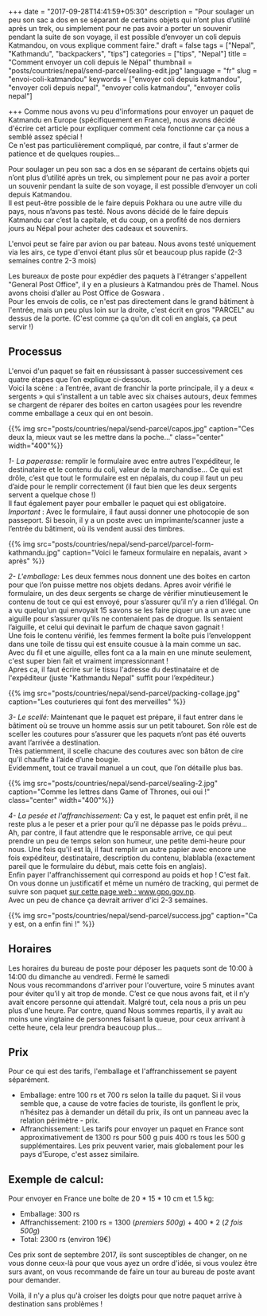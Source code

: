 +++
date = "2017-09-28T14:41:59+05:30"
description = "Pour soulager un peu son sac a dos en se séparant de certains objets qui n’ont plus d’utilité après un trek, ou simplement pour ne pas avoir a porter un souvenir pendant la suite de son voyage, il est possible d’envoyer un coli depuis Katmandou, on vous explique comment faire."
draft = false
tags = ["Nepal", "Kathmandu", "backpackers", "tips"]
categories = ["tips", "Nepal"]
title = "Comment envoyer un coli depuis le Népal"
thumbnail = "posts/countries/nepal/send-parcel/sealing-edit.jpg"
language = "fr"
slug = "envoi-coli-katmandou"
keywords = ["envoyer coli depuis katmandou", "envoyer coli depuis nepal", "envoyer colis katmandou", "envoyer colis nepal"]

+++
Comme nous avons vu peu d'informations pour envoyer un paquet de Katmandu en Europe (spécifiquement en France), nous avons décidé d'écrire cet article pour expliquer comment cela fonctionne car ça nous a semblé assez spécial&nbsp;!<br/>
Ce n'est pas particulièrement compliqué, par contre, il faut s'armer de patience et de quelques roupies...

Pour soulager un peu son sac a dos en se séparant de certains objets qui n’ont plus d’utilité après un trek, ou simplement pour ne pas avoir a porter un souvenir pendant la suite de son voyage, il est possible d’envoyer un coli depuis Katmandou.<br/>
Il est peut-être possible de le faire depuis Pokhara ou une autre ville du pays, nous n’avons pas testé. Nous avons décidé de le faire depuis Katmandu car c’est la capitale, et du coup, on a profité de nos derniers jours au Népal pour acheter des cadeaux et souvenirs.

L'envoi peut se faire par avion ou par bateau. Nous avons testé uniquement via les airs, ce type d'envoi étant plus sûr et beaucoup plus rapide (2-3 semaines contre 2-3 mois)

Les bureaux de poste pour expédier des paquets à l'étranger s'appellent "General Post Office", il y en a plusieurs à Katmandou près de Thamel. Nous avons choisi d’aller au Post Office de Goswara .<br/>
Pour les envois de colis, ce n'est pas directement dans le grand bâtiment à l'entrée, mais un peu plus loin sur la droite, c'est écrit en gros "PARCEL" au dessus de la porte. (C'est comme ça qu'on dit coli en anglais, ça peut servir&nbsp;!)

## Processus

L'envoi d'un paquet se fait en réussissant à passer successivement ces quatre étapes que l’on explique ci-dessous.<br/>
Voici la scène : a l’entrée, avant de franchir la porte principale, il y a deux « sergents » qui s’installent a un table avec six chaises autours, deux femmes se chargent de réparer des boites en carton usagées pour les revendre comme emballage a ceux qui en ont besoin. 

{{% img src="posts/countries/nepal/send-parcel/capos.jpg" caption="Ces deux la, mieux vaut se les mettre dans la poche..." class="center" width="400"%}}

*1- La paperasse:* remplir le formulaire avec entre autres l'expéditeur, le destinataire et le contenu du coli, valeur de la marchandise... 
Ce qui est drôle, c’est que tout le formulaire est en népalais, du coup il faut un peu d’aide pour le remplir correctement (il faut bien que les deux sergents  servent a quelque chose&nbsp;!)<br/>
 Il faut également payer pour emballer le paquet qui est obligatoire. <br/>
*Important* : Avec le formulaire, il faut aussi donner une photocopie de son passeport. Si besoin, il y a un poste avec  un imprimante/scanner juste a l’entrée du bâtiment, où ils vendent aussi des timbres.

{{% img src="posts/countries/nepal/send-parcel/parcel-form-kathmandu.jpg" caption="Voici le fameux formulaire en nepalais, avant > après" %}}

*2- L'emballage:* Les deux femmes nous donnent une des boites en carton pour que l’on puisse mettre nos objets dedans. Apres avoir vérifié le formulaire, un des deux sergents  se charge de vérifier minutieusement le contenu de tout ce qui est envoyé, pour s’assurer qu’il n’y a rien d’illégal. On a vu quelqu’un qui envoyait 15 savons se les faire piquer un a un avec une aiguille pour s’assurer qu’ils ne contenaient pas de drogue. Ils sentaient l’aiguille, et celui qui devinait le parfum de chaque savon gagnait&nbsp;!<br/>
Une fois le contenu vérifié, les femmes ferment la boîte puis l’enveloppent dans une toile de tissu qui est ensuite cousue à la main comme un sac. Avec du fil et une aiguille, elles font ca a la main en une minute seulement, c'est super bien fait et vraiment impressionnant&nbsp;!</br>
Apres ca, il faut écrire sur le tissu l'adresse du destinataire et de l'expéditeur (juste "Kathmandu Nepal" suffit pour l’expéditeur.)

{{% img src="posts/countries/nepal/send-parcel/packing-collage.jpg" caption="Les couturieres qui font des merveilles" %}}

*3- Le scellé:* Maintenant que le paquet est prépare, il faut entrer dans le bâtiment où se trouve un homme assis sur un petit tabouret. Son rôle est de sceller les coutures pour s’assurer que les paquets n’ont pas été ouverts avant l’arrivée a destination.<br/>
Très patiemment, il scelle chacune des coutures avec son bâton de cire qu’il chauffe à l’aide d’une bougie.<br/>
Evidemment, tout ce travail manuel a un cout, que l’on détaille plus bas.

{{% img src="posts/countries/nepal/send-parcel/sealing-2.jpg" caption="Comme les lettres dans Game of Thrones, oui oui&nbsp;!"  class="center" width="400"%}}

*4- La pesée et l'affranchissement:* Ca y est, le paquet est enfin prêt, il ne reste plus a le peser et a prier pour qu’il ne dépasse pas le poids prévu...<br/>
Ah, par contre, il faut attendre que le responsable arrive, ce qui peut prendre un peu de temps selon son humeur, une petite demi-heure pour nous. Une fois qu'il est là, il faut remplir un autre papier avec encore une fois expéditeur, destinataire, description du contenu, blablabla (exactement pareil que le formulaire du début, mais cette fois en anglais).<br/>
Enfin payer l'affranchissement qui correspond au poids et hop&nbsp;! C'est fait. On vous donne un justificatif et même un numéro de tracking, qui permet de suivre son paquet <a target="_blank" href="http://www.gpo.gov.np" > sur cette page web : www.gpo.gov.np. </a><br/>
Avec un peu de chance ça devrait arriver d'ici 2-3 semaines.

{{% img src="posts/countries/nepal/send-parcel/success.jpg" caption="Ca y est, on a enfin fini&nbsp;!" %}}

## Horaires

Les horaires du bureau de poste pour déposer les paquets sont de 10:00 à 14:00 du dimanche au vendredi. Fermé le samedi<br/>
Nous vous recommandons d'arriver pour l'ouverture, voire 5 minutes avant pour éviter qu’il y ait trop de monde. C’est ce que nous avons fait, et il n’y avait encore personne qui attendait. Malgré tout, cela nous a pris un peu plus d'une heure. Par contre, quand Nous sommes repartis, il y avait au moins une vingtaine de personnes faisant la queue, pour ceux arrivant à cette heure, cela leur prendra beaucoup plus...

## Prix

Pour ce qui est des tarifs, l'emballage et l'affranchissement se payent séparément.

* Emballage: entre 100 rs et 700 rs selon la taille du paquet. Si il vous semble que, a cause de votre facies de touriste, ils gonflent le prix, n’hésitez pas à demander un détail du prix, ils ont un panneau avec la relation périmètre - prix.
* Affranchissement: Les tarifs pour envoyer un paquet en France sont approximativement de 1300 rs pour 500 g puis 400 rs tous les 500 g supplémentaires. Les prix peuvent varier, mais globalement pour les pays d'Europe, c'est assez similaire.

## Exemple de calcul:
Pour envoyer en France une boîte de 20 * 15 * 10 cm et 1.5 kg:

* Emballage: 300 rs
* Affranchissement: 2100 rs = 1300 (*premiers 500g*) + 400 * 2 (*2 fois 500g*)
* Total: 2300 rs (environ 19€)

Ces prix sont de septembre 2017, ils sont susceptibles de changer, on ne vous donne ceux-là pour que vous ayez un ordre d'idée, si vous voulez être surs avant, on vous recommande de faire un tour au bureau de poste avant pour demander.	

Voilà, il n'y a plus qu'à croiser les doigts pour que notre paquet arrive à destination sans problèmes&nbsp;! 
